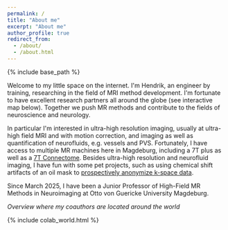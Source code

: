 ```yaml
---
permalink: /
title: "About me"
excerpt: "About me"
author_profile: true
redirect_from: 
  - /about/
  - /about.html
---
```


{% include base_path %}

Welcome to my little space on the internet. I'm Hendrik, an engineer by training, researching in the field of MRI method development. I'm fortunate to have excellent research partners all around the globe (see interactive map below). Together we push MR methods and contribute to the fields of neuroscience and neurology. 


In particular I'm interested in ultra-high resolution imaging, usually at ultra-high field MRI and with motion correction, and imaging as well as quantification of neurofluids, e.g. vessels and PVS.
Fortunately, I have access to multiple MR machines here in Magdeburg, including a 7T plus as well as a [7T Connectome](https://www.mri.ovgu.de/en/News/Projekt+7+Tesla+Connectome+MRI.html).
Besides ultra-high resolution and neurofluid imaging, I have fun with some pet projects, such as using chemical shift artifacts of an oil mask to [prospectively anonymize k-space data](https://doi.org/10.1002/mrm.28460 "link to CHARISMA MRM paper").

Since March 2025, I have been a Junior Professor of High-Field MR Methods in Neuroimaging at Otto von Guericke University Magdeburg.

*Overview where my coauthors are located around the world*

{% include colab_world.html %}
